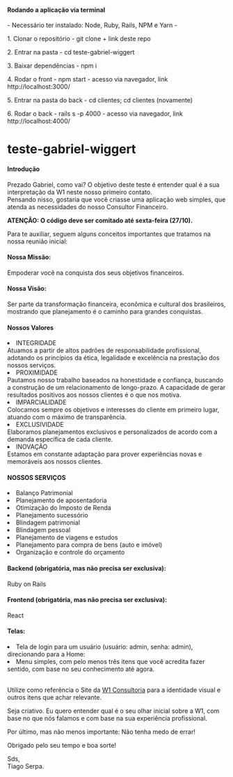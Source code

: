 <h4>Rodando a aplicação via terminal</h4>
<p>- Necessário ter instalado: Node, Ruby, Rails, NPM e Yarn -</p>
<p>1. Clonar o repositório - git clone + link deste repo</p>
<p>2. Entrar na pasta - cd teste-gabriel-wiggert</p>
<p>3. Baixar dependências - npm i</p>
<p>4. Rodar o front - npm start - acesso via navegador, link http://localhost:3000/</p>
<p>5. Entrar na pasta do back - cd clientes; cd clientes (novamente)</p>
<p>6. Rodar o back - rails s -p 4000 - acesso via navegador, link http://localhost:4000/</p>

# teste-gabriel-wiggert
<h4>Introdução</h4>

<p>Prezado Gabriel, como vai? O objetivo deste teste é entender qual é a sua interpretação da W1 neste nosso primeiro contato.<br>
Pensando nisso, gostaria que você criasse uma aplicação web simples, que atenda as necessidades do nosso Consultor Financeiro.</p>
<p><b>ATENÇÃO: O código deve ser comitado até sexta-feira (27/10).</b></p>
<p>Para te auxiliar, seguem alguns conceitos importantes que tratamos na nossa reunião inicial:</p>

<h4>Nossa Missão:</h4> 
Empoderar você na conquista dos seus objetivos financeiros.

<h4>Nossa Visão:</h4> 
Ser parte da transformação financeira, econômica e cultural
dos brasileiros, mostrando que planejamento é o caminho para
grandes conquistas.

<h4>Nossos Valores</h4>

<li>INTEGRIDADE</li>
Atuamos a partir de altos padrões de responsabilidade profissional,
adotando os princípios da ética, legalidade e excelência na prestação dos
nossos serviços.

<li>PROXIMIDADE</li>
Pautamos nosso trabalho baseados na honestidade e confiança, buscando
a construção de um relacionamento de longo-prazo. A capacidade de
gerar resultados positivos aos nossos clientes é o que nos motiva.

<li>IMPARCIALIDADE</li>
Colocamos sempre os objetivos e interesses do cliente em primeiro lugar,
atuando com o máximo de transparência.

<li>EXCLUSIVIDADE</li>
Elaboramos planejamentos exclusivos e personalizados de acordo com a
demanda específica de cada cliente.

<li>INOVAÇÃO</li>
Estamos em constante adaptação para prover experiências novas e
memoráveis aos nossos clientes.

<p>
<h4>NOSSOS SERVIÇOS</h4>
<li>Balanço Patrimonial</li>
<li>Planejamento de aposentadoria</li>
<li>Otimização do Imposto de Renda</li>
<li>Planejamento sucessório</li>
<li>Blindagem patrimonial</li>
<li>Blindagem pessoal</li>
<li>Planejamento de viagens e estudos</li>
<li>Planejamento para compra de bens (auto e imóvel)</li>
<li>Organização e controle do orçamento</li>
</p>

<h4>Backend (obrigatória, mas não precisa ser exclusiva):</h4> 
Ruby on Rails

<h4>Frontend (obrigatória, mas não precisa ser exclusiva):</h4> 
React

<h4>Telas:</h4>

<li>Tela de login para um usuário (usuário: admin, senha: admin), direcionando para a Home:</li>
<li>Menu simples, com pelo menos três itens que você acredita fazer sentido, com base no seu conhecimento até agora.</li><br>

<p>Utilize como referência o Site da <a href="https://www.w1consultoria.com.br" target="_blank" rel="noopener noreferrer">W1 Consultoria</a> para a identidade visual e outros itens que achar relevante.</p>

<p>Seja criativo. Eu quero entender qual é o seu olhar inicial sobre a W1, com base no que nós falamos e com base na sua experiência profissional.</p>

<p>Por último, mas não menos importante: Não tenha medo de errar!</p> 

<p>Obrigado pelo seu tempo e boa sorte!</p>

<p>Sds,<br>
Tiago Serpa.</p>
